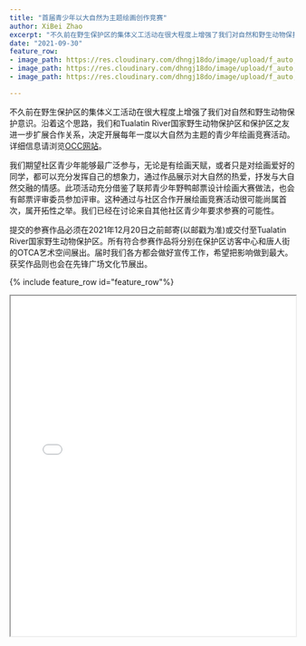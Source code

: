 ```yaml
---
title: "首届青少年以大自然为主题绘画创作竞赛"
author: XiBei Zhao
excerpt: "不久前在野生保护区的集体义工活动在很大程度上增强了我们对自然和野生动物保护意识。沿着这个思路，我们和Tualatin River国家野生动物保护区和保护区之友进一步扩展合作关系，决定开展每年一度以大自然为主题的青少年绘画竞赛活动。"
date: "2021-09-30"
feature_row:
- image_path: https://res.cloudinary.com/dhngj18do/image/upload/f_auto,q_auto/v1/images/activities/for_u5k30hqifk64gjp1lszr
- image_path: https://res.cloudinary.com/dhngj18do/image/upload/f_auto,q_auto/v1/images/activities/trnwr_moiscvamz47rxiy9pnb0
- image_path: https://res.cloudinary.com/dhngj18do/image/upload/f_auto,q_auto/v1/images/logo/kgwxt2et00nbfs4b7syk

---
```


不久前在野生保护区的集体义工活动在很大程度上增强了我们对自然和野生动物保护意识。沿着这个思路，我们和Tualatin River国家野生动物保护区和保护区之友进一步扩展合作关系，决定开展每年一度以大自然为主题的青少年绘画竞赛活动。详细信息请浏览[OCC网站](https://pdxchinese.org/artcontest/)。

我们期望社区青少年能够最广泛参与，无论是有绘画天赋，或者只是对绘画爱好的同学，都可以充分发挥自己的想象力，通过作品展示对大自然的热爱，抒发与大自然交融的情感。此项活动充分借鉴了联邦青少年野鸭邮票设计绘画大赛做法，也会有邮票评审委员参加评审。这种通过与社区合作开展绘画竞赛活动很可能尚属首次，属开拓性之举。我们已经在讨论来自其他社区青少年要求参赛的可能性。

提交的参赛作品必须在2021年12月20日之前邮寄(以邮戳为准)或交付至Tualatin River国家野生动物保护区。所有符合参赛作品将分别在保护区访客中心和唐人街的OTCA艺术空间展出。届时我们各方都会做好宣传工作，希望把影响做到最大。获奖作品则也会在先锋广场文化节展出。

{% include feature_row id="feature_row"%}

<iframe src="{{ site.url }}/assets/pdf/artcontest2021.pdf" style="width: 100%; height: 600px"></iframe>
